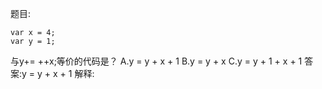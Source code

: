 题目:

    var x = 4;
    var y = 1;
与y+= ++x;等价的代码是？
A.y = y + x + 1
B.y = y + x
C.y = y + 1 + x + 1
答案:y = y + x + 1
解释: